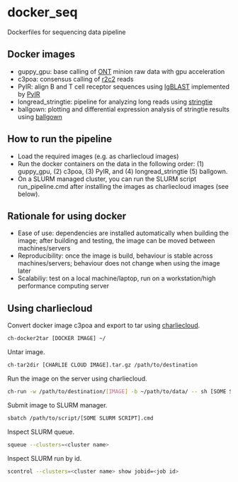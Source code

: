 # docker_seq
 Dockerfiles for sequencing data pipeline

## Docker images
- guppy_gpu: base calling of [ONT](https://nanoporetech.com/) minion raw data with gpu acceleration
- c3poa: consensus calling of [r2c2](https://vollmerslab.soe.ucsc.edu/) reads
- PyIR: align B and T cell receptor sequences using [IgBLAST](https://ncbi.github.io/igblast/) implemented by [PyIR](https://github.com/crowelab/PyIR)
- longread_stringtie: pipeline for analyzing long reads using [stringtie](http://ccb.jhu.edu/software/stringtie/)
- ballgown: plotting and differential expression analysis of stringtie results using [ballgown](https://bioconductor.org/packages/release/bioc/html/ballgown.html)

## How to run the pipeline
- Load the required images (e.g. as charliecloud images)
- Run the docker containers on the data in the following order: (1) guppy_gpu, (2) c3poa, (3) PyIR, and (4) longread_stringtie (5) ballgown.
- On a SLURM managed cluster, you can run the SLURM script run_pipeline.cmd after installing the images as charliecloud images (see below).

## Rationale for using docker
- Ease of use: dependencies are installed automatically when building the image; after building and testing, the image can be moved between machines/servers
- Reproducibility: once the image is build, behaviour is stable across machines/servers; behaviour does not change when using the image later
- Scalabiliy: test on a local machine/laptop, run on a workstation/high performance computing server

## Using charliecloud

Convert docker image c3poa and export to tar using [charliecloud](https://hpc.github.io/charliecloud/).

```bash
ch-docker2tar [DOCKER IMAGE] ~/
```


Untar image.
```bash
ch-tar2dir [CHARLIE CLOUD IMAGE].tar.gz /path/to/destination
```

Run the image on the server using charliecloud.
```bash
ch-run -w /path/to/destination/[IMAGE] -b ~/path/to/data/ -- sh [SOME SCRIPT].sh
```

Submit image to SLURM manager.
```bash
sbatch /path/to/script/[SOME SLURM SCRIPT].cmd
```

Inspect SLURM queue.
```bash
squeue --clusters=<cluster name>
```

Inspect SLURM run by id.
```bash
scontrol --clusters=<cluster name> show jobid=<job id>
```
